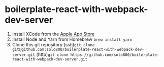 # boilerplate-react-with-webpack-dev-server
1. Install XCode from the [Apple App Store](https://itunes.apple.com/us/app/xcode/id497799835?mt=12)
1. Install Node and Yarn from Homebrew `brew install yarn`
1. Clone this git repository (ssh)`git clone git@github.com:solo800/boilerplate-react-with-webpack-dev-server.git` (http)`git clone https://github.com/solo800/boilerplate-react-with-webpack-dev-server.git`
